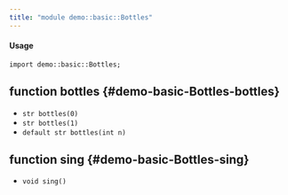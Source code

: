 ```yaml
---
title: "module demo::basic::Bottles"
---
```


#### Usage

`import demo::basic::Bottles;`

## function bottles {#demo-basic-Bottles-bottles}

* ``str bottles(0)``
* ``str bottles(1)``
* ``default str bottles(int n)``

## function sing {#demo-basic-Bottles-sing}

* ``void sing()``

